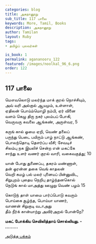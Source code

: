 ```yaml
---
categories: blog
title: அகநானூறு 
sub_title: 117 பாலை
keywords: More, Tamil, Books
description: அகநானூறு 
author: Tamilan
layout: Ruby
tags:
- தமிழ்ப் புலவர்கள் 

is_book: 1
permalink: agananooru_122
featured: /images/noolkal_96_6.png
order: 122
---
```



## 117 பாலை

மௌவலொடு மலர்ந்த மாக் குரல் நொச்சியும்,  
அவ் வரி அல்குல் ஆயமும், உள்ளாள்,  
ஏதிலன் பொய்ம்மொழி நம்பி, ஏர் வினை  
வளம் கெழு திரு நகர் புலம்பப் போகி,  
வெருவரு கவலை ஆங்கண், அருள்வர, 5

கருங் கால் ஓமை ஏறி, வெண் தலைப்  
பருந்து பெடை பயிரும் பாழ் நாட்டு ஆங்கண்,  
பொலந்தொடி தௌர்ப்ப வீசி; சேவடிச்  
சிலம்பு நக இயலிச் சென்ற என் மகட்கே  
சாந்து உளர் வணர் குரல் வாரி, வகைவகுத்து; 10

யான் போது துணைப்ப, தகரம் மண்ணாள்,  
தன் ஓரன்ன தகை வெங் காதலன்  
வெறி கமழ் பல் மலர் புனையப் பின்னுவிட,  
சிறுபுறம் புதைய நெறிபு தாழ்ந்தனகொல்  
நெடுங் கால் மாஅத்து ஊழுறு வெண் பழம் 15

கொடுந் தாள் யாமை பார்ப்பொடு கவரும்  
பொய்கை சூழ்ந்த, பொய்யா யாணர்,  
வாணன் சிறுகுடி வடாஅது  
தீம் நீர்க் கான்யாற்று அவிர்அறல் போன்றே?

**மகட் போக்கிய செவிலித்தாய் சொல்லியது. -  
.........**

[அடுத்த பக்கம்](agananooru_123)